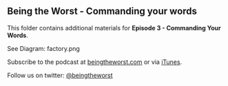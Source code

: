 ## Being the Worst - Commanding your words

This folder contains additional materials for **Episode 3 - Commanding Your Words**.


See Diagram:  factory.png



Subscribe to the podcast at [beingtheworst.com](http://beingtheworst.com)
or via [iTunes](http://itunes.apple.com/us/podcast/being-the-worst/id554597082).

Follow us on twitter: [@beingtheworst](https://twitter.com/beingtheworst)